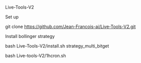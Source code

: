 Live-Tools-V2

Set up

git clone https://github.com/Jean-Francois-ai/Live-Tools-V2.git

Install bollinger strategy

bash Live-Tools-V2/install.sh strategy_multi_bitget

bash Live-tools-V2/1hcron.sh

